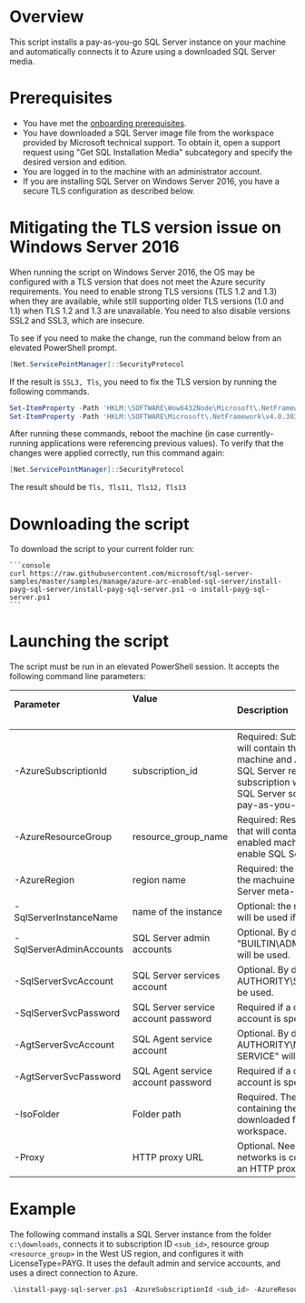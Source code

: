 # Overview

This script installs a pay-as-you-go SQL Server instance on your machine and automatically connects it to Azure using a downloaded SQL Server media.

# Prerequisites

- You have met the [onboarding prerequisites](https://learn.microsoft.com/sql/sql-server/azure-arc/prerequisites).
- You have downloaded a SQL Server image file from the workspace provided by Microsoft technical support. To obtain it, open a support request using "Get SQL Installation Media" subcategory and specify the desired version and edition. 
- You are logged in to the machine with an administrator account. 
- If you are installing SQL Server on Windows Server 2016, you have a secure TLS configuration as described below.


# Mitigating the TLS version issue on Windows Server 2016

When running the script on Windows Server 2016, the OS may be configured with a TLS version that does not meet the Azure security requirements. You need to enable strong TLS versions (TLS 1.2 and 1.3) when they are available, while still supporting older TLS versions (1.0 and 1.1) when TLS 1.2 and 1.3 are unavailable. You need to also disable versions SSL2 and SSL3, which are insecure.

To see if you need to make the change, run the command below from an elevated PowerShell prompt.
```PowerShell
[Net.ServicePointManager]::SecurityProtocol
```

If the result is `SSL3, Tls`, you need to fix the TLS version by running the following commands.

```PowerShell
Set-ItemProperty -Path 'HKLM:\SOFTWARE\Wow6432Node\Microsoft\.NetFramework\v4.0.30319' -Name 'SchUseStrongCrypto' -Value '1' -Type DWord 
Set-ItemProperty -Path 'HKLM:\SOFTWARE\Microsoft\.NetFramework\v4.0.30319' -Name 'SchUseStrongCrypto' -Value '1' -Type DWord 
```

After running these commands, reboot the machine (in case currently-running applications were referencing previous values). To verify that the changes were applied correctly, run this command again: 

```PowerShell
[Net.ServicePointManager]::SecurityProtocol
```
The result should be `Tls, Tls11, Tls12, Tls13`

# Downloading the script

To download the script to your current folder run:

    ```console
    curl https://raw.githubusercontent.com/microsoft/sql-server-samples/master/samples/manage/azure-arc-enabled-sql-server/install-payg-sql-server/install-payg-sql-server.ps1 -o install-payg-sql-server.ps1
    ```

# Launching the script

The script must be run in an elevated PowerShell session. It accepts the following command line parameters:

| **Parameter** &nbsp; &nbsp; &nbsp; &nbsp; &nbsp; &nbsp; &nbsp; &nbsp; &nbsp; &nbsp; &nbsp; &nbsp; &nbsp; &nbsp; &nbsp; &nbsp; &nbsp; &nbsp; &nbsp; &nbsp;  | **Value** &nbsp; &nbsp; &nbsp; &nbsp; &nbsp; &nbsp; &nbsp; &nbsp; &nbsp; &nbsp; &nbsp; &nbsp; &nbsp; &nbsp; &nbsp; &nbsp;&nbsp; &nbsp; &nbsp; &nbsp; &nbsp; &nbsp; &nbsp; &nbsp; &nbsp; &nbsp; &nbsp; &nbsp; &nbsp; &nbsp; &nbsp; &nbsp;&nbsp; &nbsp; &nbsp; &nbsp; | **Description** |
|:--|:--|:--|
|-AzureSubscriptionId|subscription_id|Required: Subscription id that will contain the Arc-enabled machine and Arc-enable SQL Server resources. That subscription will be billed for SQL Server software using a pay-as-you-go method. |
|-AzureResourceGroup |resource_group_name|Required: Resource group that will contain the Arc-enabled machine and Arc-enable SQL Server resource.|
|-AzureRegion |region name| Required: the region to store the machuine and SQL Server meta-data. |
|-SqlServerInstanceName | name of the instance|Optional: the machine name will be used if not specified|
|-SqlServerAdminAccounts | SQL Server admin accounts | Optional. By default "BUILTIN\ADMINISTRATORS" will be used.|
|-SqlServerSvcAccount| SQL Server services account |Optional. By default "NT AUTHORITY\SYSTEM" will be used.|
|-SqlServerSvcPassword| SQL Server service account password| Required if a custom service account is specified.|
|-AgtServerSvcAccount|SQL Agent service account|Optional. By default "NT AUTHORITY\NETWORK SERVICE" will be used.|
|-AgtServerSvcPassword|SQL Agent service account password|Required if a custom service account is specified.|
|-IsoFolder|Folder path|Required. The folder containing the files downloaded from the workspace.|
|-Proxy|HTTP proxy URL|Optional. Needed if your networks is configured with an HTTP proxy.|

# Example

The following command installs a SQL Server instance from the folder `c:\downloads`, connects it to subscription ID `<sub_id>`, resource group `<resource_group>` in the West US region, and configures it with LicenseType=PAYG. It uses the default admin and service accounts, and uses a direct connection to Azure.

```PowerShell
.\install-payg-sql-server.ps1 -AzureSubscriptionId <sub_id> -AzureResourceGroup <resource_group> -AzureRegion westus -IsoFolder c:\downloads
```

